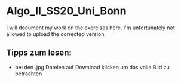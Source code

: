 # Algo_II_SS20_Uni_Bonn
 I will document my work on the exercises here. I'm unfortunately not allowed to upload the corrected version.
## Tipps zum lesen:
* bei den .jpg Dateien auf Download klicken um das volle Bild zu betrachten
